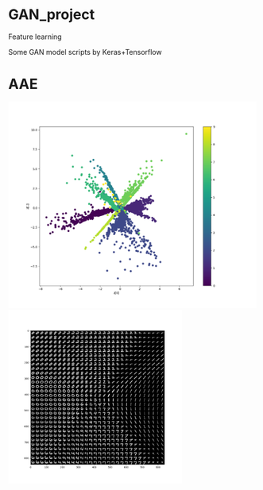 # GAN_project
Feature learning


Some GAN model scripts by Keras+Tensorflow

# AAE

<p float="left">
  <img src="https://github.com/kent00714/GAN_project/blob/master/AAE/test_feature.png" width="500" />
  <img src="https://github.com/kent00714/GAN_project/blob/master/AAE/reconstruction.png" width="350" /> 
</p>
